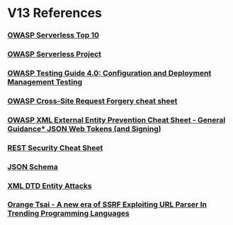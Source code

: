 

# V13 References

### [OWASP Serverless Top 10](https://www.owasp.org/images/5/5c/OWASP-Top-10-Serverless-Interpretation-en.pdf)
### [OWASP Serverless Project](https://www.owasp.org/index.php/OWASP_Serverless_Top_10_Project)
### [OWASP Testing Guide 4.0: Configuration and Deployment Management Testing](https://www.owasp.org/index.php/Testing_for_configuration_management)
### [OWASP Cross-Site Request Forgery cheat sheet](https://github.com/OWASP/CheatSheetSeries/blob/master/cheatsheets/Cross-Site_Request_Forgery_Prevention_Cheat_Sheet.md#triple-submit-cookie)
### [OWASP XML External Entity Prevention Cheat Sheet - General Guidance* JSON Web Tokens (and Signing)](https://github.com/OWASP/CheatSheetSeries/blob/master/cheatsheets/XML_External_Entity_Prevention_Cheat_Sheet.md#general-guidance)
### [REST Security Cheat Sheet](https://www.owasp.org/index.php/REST_Security_Cheat_Sheet)
### [JSON Schema](https://json-schema.org/specification.html)
### [XML DTD Entity Attacks](https://www.vsecurity.com/download/publications/XMLDTDEntityAttacks.pdf)
### [Orange Tsai - A new era of SSRF Exploiting URL Parser In Trending Programming Languages](https://www.blackhat.com/docs/us-17/thursday/us-17-Tsai-A-New-Era-Of-SSRF-Exploiting-URL-Parser-In-Trending-Programming-Languages.pdf)
